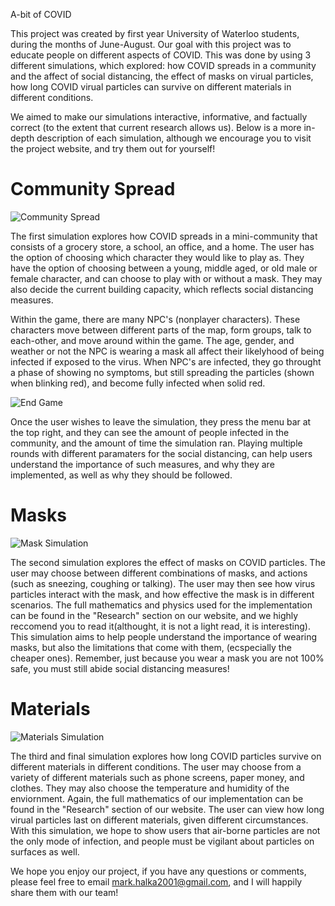 A-bit of COVID 

This project was created by first year University of Waterloo students, during the months of 
June-August. Our goal with this project was to educate people on different aspects of COVID.
This was done by using 3 different simulations, which explored: how COVID spreads in a community and the affect of social
distancing, the effect of masks on virual particles, how long COVID virual particles can survive on different materials in different conditions.

We aimed to make our simulations interactive, informative, and factually correct (to the extent that current research allows us).
Below is a more in-depth description of each simulation, although we encourage you to visit the project website, and try them out for yourself!

# Community Spread

![Community Spread](/images/screenshots/spacial1)

The first simulation explores how COVID spreads in a mini-community that consists of a grocery store, a school, an office, and a home.
The user has the option of choosing which character they would like to play as. They have the option of choosing between
a young, middle aged, or old male or female character, and can choose to play with or without a mask. They may also decide
the current building capacity, which reflects social distancing measures. 

Within the game, there are many NPC's (nonplayer characters). These characters move between different parts of the map, form groups, talk to each-other,
and move around within the game. The age, gender, and weather or not the NPC is wearing a mask all affect their likelyhood of being infected if exposed to the virus.
When NPC's are infected, they go throught a phase of showing no symptoms, but still spreading the particles (shown when blinking red), and become fully infected when solid red.

![End Game](/images/screenshots/spacial2)

Once the user wishes to leave the simulation, they press the menu bar at the top right, and they can see the amount of people infected in the community, and the amount of time the simulation ran.
Playing multiple rounds with different paramaters for the social distancing, can help users understand the importance of such measures, and why they are implemented, as well as why they should be followed.

# Masks

![Mask Simulation](/images/screenshots/mask1)

The second simulation explores the effect of masks on COVID particles. The user may choose between different combinations of masks, and actions (such as sneezing, coughing or talking).
The user may then see how virus particles interact with the mask, and how effective the mask is in different scenarios. The full mathematics and physics used for the implementation can be found in the 
"Research" section on our website, and we highly reccomend you to read it(althought, it is not a light read, it is interesting). This simulation aims to help people understand
the importance of wearing masks, but also the limitations that come with them, (ecspecially the cheaper ones). Remember, just because you wear a mask you are not 100% safe, you must still abide social distancing measures!

# Materials

![Materials Simulation](/images/screenshots/cough1)

The third and final simulation explores how long COVID particles survive on different materials in different conditions. The user may choose from a variety of different materials
such as phone screens, paper money, and clothes. They may also choose the temperature and humidity of the enviornment. Again, the full mathematics of our implementation can be found in the 
"Research" section of our website. The user can view how long virual particles last on different materials, given different circumstances. With this simulation, we hope to show users that 
air-borne particles are not the only mode of infection, and people must be vigilant about particles on surfaces as well.

We hope you enjoy our project, if you have any questions or comments, please feel free to email mark.halka2001@gmail.com, and I will happily share them with our team!
